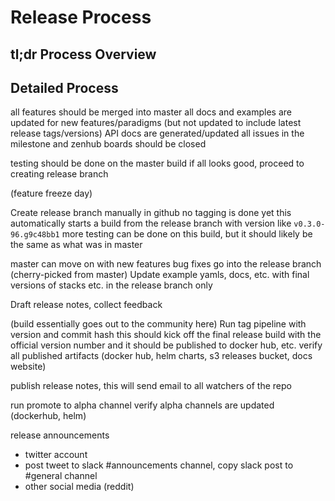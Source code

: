 # Release Process

## tl;dr Process Overview


## Detailed Process

all features should be merged into master
all docs and examples are updated for new features/paradigms (but not updated to include latest release tags/versions)
API docs are generated/updated
all issues in the milestone and zenhub boards should be closed

testing should be done on the master build
if all looks good, proceed to creating release branch

(feature freeze day)

Create release branch manually in github
no tagging is done yet
this automatically starts a build from the release branch with version like `v0.3.0-96.g9c48bb1`
more testing can be done on this build, but it should likely be the same as what was in master

master can move on with new features
bug fixes go into the release branch (cherry-picked from master)
Update example yamls, docs, etc. with final versions of stacks etc. in the release branch only

Draft release notes, collect feedback

(build essentially goes out to the community here)
Run tag pipeline with version and commit hash
this should kick off the final release build with the official version number and it should be published to docker hub, etc.
verify all published artifacts (docker hub, helm charts, s3 releases bucket, docs website)

publish release notes, this will send email to all watchers of the repo

run promote to alpha channel
verify alpha channels are updated (dockerhub, helm)

release announcements
 - twitter account
 - post tweet to slack #announcements channel, copy slack post to #general channel
 - other social media (reddit)
